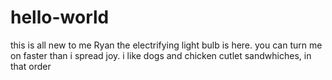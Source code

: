 # hello-world
this is all new to me
Ryan the electrifying light bulb is here.  you can turn me on faster than i spread joy.  i like dogs and chicken cutlet sandwhiches, in that order
